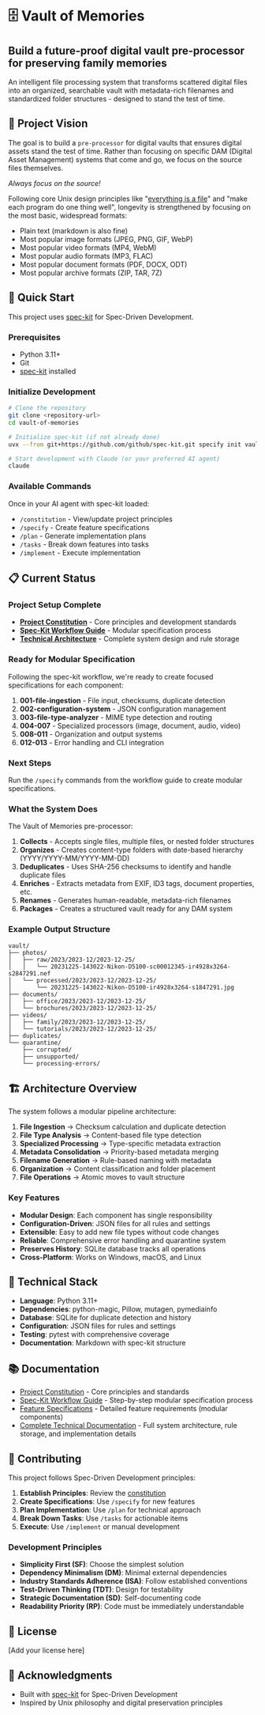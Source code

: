 # 🗄️ Vault of Memories

## Build a future-proof digital vault pre-processor for preserving family memories

An intelligent file processing system that transforms scattered digital files into an organized, searchable vault with metadata-rich filenames and standardized folder structures - designed to stand the test of time.

## 🎯 Project Vision

The goal is to build a `pre-processor` for digital vaults that ensures digital assets stand the test of time. Rather than focusing on specific DAM (Digital Asset Management) systems that come and go, we focus on the source files themselves.

*Always focus on the source!*

Following core Unix design principles like "[everything is a file](https://en.wikipedia.org/wiki/Everything_is_a_file)" and "make each program do one thing well", longevity is strengthened by focusing on the most basic, widespread formats:

- Plain text (markdown is also fine)
- Most popular image formats (JPEG, PNG, GIF, WebP)
- Most popular video formats (MP4, WebM)
- Most popular audio formats (MP3, FLAC)
- Most popular document formats (PDF, DOCX, ODT)
- Most popular archive formats (ZIP, TAR, 7Z)

## 🚀 Quick Start

This project uses [spec-kit](https://github.com/github/spec-kit) for Spec-Driven Development.

### Prerequisites

- Python 3.11+
- Git
- [spec-kit](https://github.com/github/spec-kit) installed

### Initialize Development

```bash
# Clone the repository
git clone <repository-url>
cd vault-of-memories

# Initialize spec-kit (if not already done)
uvx --from git+https://github.com/github/spec-kit.git specify init vault-of-memories

# Start development with Claude (or your preferred AI agent)
claude
```

### Available Commands

Once in your AI agent with spec-kit loaded:

- `/constitution` - View/update project principles
- `/specify` - Create feature specifications
- `/plan` - Generate implementation plans
- `/tasks` - Break down features into tasks
- `/implement` - Execute implementation

## 📋 Current Status

### Project Setup Complete

- **[Project Constitution](./memory/constitution.md)** - Core principles and development standards
- **[Spec-Kit Workflow Guide](./SPEC-KIT-WORKFLOW.md)** - Modular specification process
- **[Technical Architecture](./README-detailed.md)** - Complete system design and rule storage

### Ready for Modular Specification

Following the spec-kit workflow, we're ready to create focused specifications for each component:

1. **001-file-ingestion** - File input, checksums, duplicate detection
2. **002-configuration-system** - JSON configuration management  
3. **003-file-type-analyzer** - MIME type detection and routing
4. **004-007** - Specialized processors (image, document, audio, video)
5. **008-011** - Organization and output systems
6. **012-013** - Error handling and CLI integration

### Next Steps

Run the `/specify` commands from the workflow guide to create modular specifications.

### What the System Does

The Vault of Memories pre-processor:

1. **Collects** - Accepts single files, multiple files, or nested folder structures
2. **Organizes** - Creates content-type folders with date-based hierarchy (YYYY/YYYY-MM/YYYY-MM-DD)
3. **Deduplicates** - Uses SHA-256 checksums to identify and handle duplicate files
4. **Enriches** - Extracts metadata from EXIF, ID3 tags, document properties, etc.
5. **Renames** - Generates human-readable, metadata-rich filenames
6. **Packages** - Creates a structured vault ready for any DAM system

### Example Output Structure

```text
vault/
├── photos/
│   ├── raw/2023/2023-12/2023-12-25/
│   │   └── 20231225-143022-Nikon-D5100-sc00012345-ir4928x3264-s2847291.nef
│   └── processed/2023/2023-12/2023-12-25/
│       └── 20231225-143022-Nikon-D5100-ir4928x3264-s1847291.jpg
├── documents/
│   ├── office/2023/2023-12/2023-12-25/
│   └── brochures/2023/2023-12/2023-12-25/
├── videos/
│   ├── family/2023/2023-12/2023-12-25/
│   └── tutorials/2023/2023-12/2023-12-25/
├── duplicates/
└── quarantine/
    ├── corrupted/
    ├── unsupported/
    └── processing-errors/
```

## 🏗️ Architecture Overview

The system follows a modular pipeline architecture:

1. **File Ingestion** → Checksum calculation and duplicate detection
2. **File Type Analysis** → Content-based file type detection
3. **Specialized Processing** → Type-specific metadata extraction
4. **Metadata Consolidation** → Priority-based metadata merging
5. **Filename Generation** → Rule-based naming with metadata
6. **Organization** → Content classification and folder placement
7. **File Operations** → Atomic moves to vault structure

### Key Features

- **Modular Design**: Each component has single responsibility
- **Configuration-Driven**: JSON files for all rules and settings
- **Extensible**: Easy to add new file types without code changes
- **Reliable**: Comprehensive error handling and quarantine system
- **Preserves History**: SQLite database tracks all operations
- **Cross-Platform**: Works on Windows, macOS, and Linux

## 🔧 Technical Stack

- **Language**: Python 3.11+
- **Dependencies**: python-magic, Pillow, mutagen, pymediainfo
- **Database**: SQLite for duplicate detection and history
- **Configuration**: JSON files for rules and settings
- **Testing**: pytest with comprehensive coverage
- **Documentation**: Markdown with spec-kit structure

## 📚 Documentation

- [Project Constitution](./memory/constitution.md) - Core principles and standards
- [Spec-Kit Workflow Guide](./SPEC-KIT-WORKFLOW.md) - Step-by-step modular specification process
- [Feature Specifications](./specs/) - Detailed feature requirements (modular components)
- [Complete Technical Documentation](./README-detailed.md) - Full system architecture, rule storage, and implementation details

## 🤝 Contributing

This project follows Spec-Driven Development principles:

1. **Establish Principles**: Review the [constitution](./memory/constitution.md)
2. **Create Specifications**: Use `/specify` for new features
3. **Plan Implementation**: Use `/plan` for technical approach
4. **Break Down Tasks**: Use `/tasks` for actionable items
5. **Execute**: Use `/implement` or manual development

### Development Principles

- **Simplicity First (SF)**: Choose the simplest solution
- **Dependency Minimalism (DM)**: Minimal external dependencies
- **Industry Standards Adherence (ISA)**: Follow established conventions
- **Test-Driven Thinking (TDT)**: Design for testability
- **Strategic Documentation (SD)**: Self-documenting code
- **Readability Priority (RP)**: Code must be immediately understandable

## 📄 License

[Add your license here]

## 🙏 Acknowledgments

- Built with [spec-kit](https://github.com/github/spec-kit) for Spec-Driven Development
- Inspired by Unix philosophy and digital preservation principles
